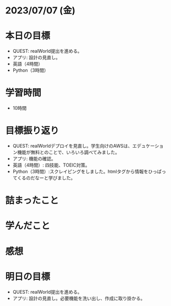 # 2023/07/07 (金)

# 本日の目標

- QUEST: realWorld提出を進める。
- アプリ: 設計の見直し。
- 英語（4時間）
- Python（3時間）

# 学習時間
- 10時間

# 目標振り返り

- QUEST: realWorldデプロイを見直し。学生向けのAWSは、エデュケーション機能が無料とのことで、いろいろ調べてみました。
- アプリ: 機能の確認。
- 英語（4時間）: 四技能、TOEIC対策。
- Python（3時間）:スクレイピングをしました。htmlタグから情報をひっぱってくるのだなーと学びました。

# 詰まったこと

# 学んだこと

# 感想

# 明日の目標

- QUEST: realWorld提出を進める。
- アプリ: 設計の見直し。必要機能を洗い出し、作成に取り掛かる。
